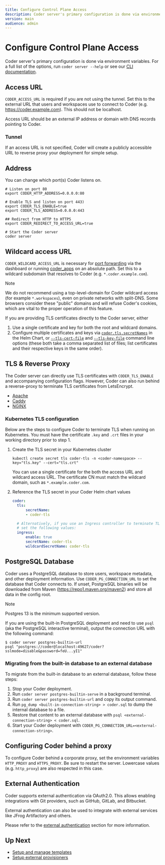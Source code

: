 ```yaml
---
title: Configure Control Plane Access
description: Coder server's primary configuration is done via environment variables. For a
version: main
audience: admin
---
```

# Configure Control Plane Access

Coder server's primary configuration is done via environment variables. For a
full list of the options, run `coder server --help` or see our
[CLI documentation](../../reference/cli/server).

## Access URL

`CODER_ACCESS_URL` is required if you are not using the tunnel. Set this to the
external URL that users and workspaces use to connect to Coder (e.g.
<https://coder.example.com>). This should not be localhost.

Access URL should be an external IP address or domain with DNS records pointing to Coder.

### Tunnel

If an access URL is not specified, Coder will create a publicly accessible URL
to reverse proxy your deployment for simple setup.

## Address

You can change which port(s) Coder listens on.

```shell
# Listen on port 80
export CODER_HTTP_ADDRESS=0.0.0.0:80

# Enable TLS and listen on port 443)
export CODER_TLS_ENABLE=true
export CODER_TLS_ADDRESS=0.0.0.0:443

## Redirect from HTTP to HTTPS
export CODER_REDIRECT_TO_ACCESS_URL=true

# Start the Coder server
coder server
```

## Wildcard access URL

`CODER_WILDCARD_ACCESS_URL` is necessary for
[port forwarding](../networking/port-forwarding#dashboard) via the dashboard
or running [coder_apps](../templates/index) on an absolute path. Set this to
a wildcard subdomain that resolves to Coder (e.g. `*.coder.example.com`).

> [!NOTE]
> We do not recommend using a top-level-domain for Coder wildcard access
> (for example `*.workspaces`), even on private networks with split-DNS. Some
> browsers consider these "public" domains and will refuse Coder's cookies,
> which are vital to the proper operation of this feature.

If you are providing TLS certificates directly to the Coder server, either

1. Use a single certificate and key for both the root and wildcard domains.
1. Configure multiple certificates and keys via
   [`coder.tls.secretNames`](https://github.com/coder/coder/blob/main/helm/coder/values.yaml)
   in the Helm Chart, or
   [`--tls-cert-file`](../../reference/cli/server#--tls-cert-file) and
   [`--tls-key-file`](../../reference/cli/server#--tls-key-file) command line
   options (these both take a comma separated list of files; list certificates
   and their respective keys in the same order).

## TLS & Reverse Proxy

The Coder server can directly use TLS certificates with `CODER_TLS_ENABLE` and
accompanying configuration flags. However, Coder can also run behind a
reverse-proxy to terminate TLS certificates from LetsEncrypt.

- [Apache](../../tutorials/reverse-proxy-apache)
- [Caddy](../../tutorials/reverse-proxy-caddy)
- [NGINX](../../tutorials/reverse-proxy-nginx)

### Kubernetes TLS configuration

Below are the steps to configure Coder to terminate TLS when running on
Kubernetes. You must have the certificate `.key` and `.crt` files in your
working directory prior to step 1.

1. Create the TLS secret in your Kubernetes cluster

   ```shell
   kubectl create secret tls coder-tls -n <coder-namespace> --key="tls.key" --cert="tls.crt"
   ```

   You can use a single certificate for the both the access URL and wildcard access URL. The certificate CN must match the wildcard domain, such as `*.example.coder.com`.

1. Reference the TLS secret in your Coder Helm chart values

   ```yaml
   coder:
     tls:
         secretName:
         - coder-tls

     # Alternatively, if you use an Ingress controller to terminate TLS,
     # set the following values:
     ingress:
         enable: true
         secretName: coder-tls
         wildcardSecretName: coder-tls
   ```

## PostgreSQL Database

Coder uses a PostgreSQL database to store users, workspace metadata, and other
deployment information. Use `CODER_PG_CONNECTION_URL` to set the database that
Coder connects to. If unset, PostgreSQL binaries will be downloaded from Maven
(<https://repo1.maven.org/maven2>) and store all data in the config root.

> [!NOTE]
> Postgres 13 is the minimum supported version.

If you are using the built-in PostgreSQL deployment and need to use `psql` (aka
the PostgreSQL interactive terminal), output the connection URL with the
following command:

```console
$ coder server postgres-builtin-url
psql "postgres://coder@localhost:49627/coder?sslmode=disable&password=feU...yI1"
```

### Migrating from the built-in database to an external database

To migrate from the built-in database to an external database, follow these
steps:

1. Stop your Coder deployment.
1. Run `coder server postgres-builtin-serve` in a background terminal.
1. Run `coder server postgres-builtin-url` and copy its output command.
1. Run `pg_dump <built-in-connection-string> > coder.sql` to dump the internal
   database to a file.
1. Restore that content to an external database with
   `psql <external-connection-string> < coder.sql`.
1. Start your Coder deployment with
   `CODER_PG_CONNECTION_URL=<external-connection-string>`.

## Configuring Coder behind a proxy

To configure Coder behind a corporate proxy, set the environment variables
`HTTP_PROXY` and `HTTPS_PROXY`. Be sure to restart the server. Lowercase values
(e.g. `http_proxy`) are also respected in this case.

## External Authentication

Coder supports external authentication via OAuth2.0. This allows enabling
integrations with Git providers, such as GitHub, GitLab, and Bitbucket.

External authentication can also be used to integrate with external services
like JFrog Artifactory and others.

Please refer to the [external authentication](../external-auth) section for
more information.

## Up Next

- [Setup and manage templates](../templates/index)
- [Setup external provisioners](../provisioners/index)
